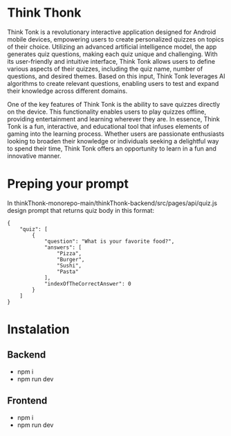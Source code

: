 # Think Thonk

Think Tonk is a revolutionary interactive application designed for Android mobile devices, empowering users to create personalized quizzes on topics of their choice. Utilizing an advanced artificial intelligence model, the app generates quiz questions, making each quiz unique and challenging. With its user-friendly and intuitive interface, Think Tonk allows users to define various aspects of their quizzes, including the quiz name, number of questions, and desired themes. Based on this input, Think Tonk leverages AI algorithms to create relevant questions, enabling users to test and expand their knowledge across different domains.

One of the key features of Think Tonk is the ability to save quizzes directly on the device. This functionality enables users to play quizzes offline, providing entertainment and learning wherever they are. In essence, Think Tonk is a fun, interactive, and educational tool that infuses elements of gaming into the learning process. Whether users are passionate enthusiasts looking to broaden their knowledge or individuals seeking a delightful way to spend their time, Think Tonk offers an opportunity to learn in a fun and innovative manner.

# Preping your prompt
In thinkThonk-monorepo-main/thinkThonk-backend/src/pages/api/quiz.js design prompt that returns quiz body in this format:
```
{
    "quiz": [
        {
            "question": "What is your favorite food?",
            "answers": [
                "Pizza",
                "Burger",
                "Sushi",
                "Pasta"
            ],
            "indexOfTheCorrectAnswer": 0
        }
    ]
}
```
# Instalation

## Backend
- npm i
- npm run dev

## Frontend
- npm i
- npm run dev
